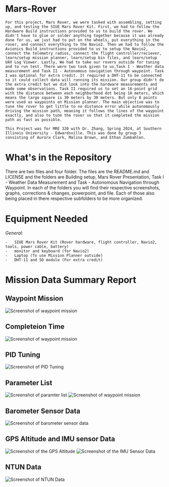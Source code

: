 # Mars-Rover
    For this project, Mars Rover, we were tasked with assembling, setting up, and testing the SIUE Mars Rover Kit. First, we had to follow the Hardware Build instructions provided to us to build the rover. We didn't have to glue or solder anything together because it was already done for us, we just had to put on the wheels, put everything in the rover, and connect everything to the Navio2. Then we had to follow the Avionics Build instructions provided to us to setup the Navio2, connect the telemetry radios, connect the flight controller/reciever, learn/setup mission planner, learn/setup bin files, and learn/setup UAV Log Viewer. Lastly, We had to take our rovers outside for tuning and to run test. There were two task given to us,Task I - Weather data measurement and Task II - Autonomous navigation through waypoint. Task I was optional for extra credit. It required a DHT-11 to be connected so it could collect data will running its mission. Our group didn't do the extra credit but we did look into the hardware measurements and made some observations. Task II required us to set an 16-point grid with the distance between each neighborhood dot being 10 meters, which means the large square is 30 meters by 30 meters. But only 8 points were used as waypoints on Mission planner. The main objective was to tune the rover to get little to no distance error while autonomously driving the mission path, meaning it follows the lines of the waypoint exactly, and also to tune the rover so that it completed the mission path as fast as possible.

    This Project was for MRE 320 with Dr. Zhang, Spring 2024, at Southern Illinois University - Edwardsville. This was done by group 3 consisting of Aurora Clark, Malina Brown, and Ethan Zumbahlen.

# What's in the Repository
There are two files and four folder. The files are the README.md and LICENSE and the folders are Building setup, Mars Rover Presentation, Task I - Weather Data Measurement and Task - Autonomous Navigation through Waypoint. In each of the folders you will find their respective screenshots, graphs, corrections & changes, powerpoint, and file. Each of those also being placed in there respective subfolders to be more organized.

# Equipment Needed
_General:_

    -   SIUE Mars Rover Kit (Rover hardware, flight controller, Navio2, tools, power cable, battery)
    -   monitor and keyboard (for Navio2)
    -   Laptop (To use Mission Planner outside)
    -   DHT-11 and SD module (For extra credit)

  # Mission Data Summary Report
  ## Waypoint Mission
![Screenshot of waypoint mission](https://imgur.com/DZgtWsi.png)

  ## Completeion Time
  ![Screenshot of waypoint mission](https://imgur.com/PqRJfxk.png)

  ## PID Tuning
![Screenshot of PID Tuning](https://imgur.com/02U2jmq.png)

  ## Parameter List
![Screenshot of paramter list](https://imgur.com/JAj0c3R.png)
![Screenshot of waypoint mission](https://imgur.com/aNxvkcU.png)


  ## Barometer Sensor Data
![Screenshot of barometer sensor data](https://imgur.com/oyFeiky.png)

  ## GPS Altitude and IMU sensor Data
![Screenshot of the GPS Altitude](https://imgur.com/27BBwjF.png)
![Screenshot of the IMU Sensor Data](https://imgur.com/xSBzH0M.png)

  ## NTUN Data
![Screenshot of NTUN Data](https://imgur.com/8y0SQTJ.png)
